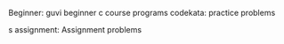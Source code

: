 Beginner:
          guvi beginner c course programs
codekata:
          practice problems
          
s assignment:
          Assignment problems
